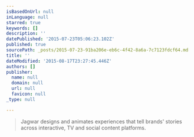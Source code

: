 ```yaml
---
isBasedOnUrl: null
inLanguage: null
starred: true
keywords: []
description: ''
datePublished: '2015-07-23T05:06:23.102Z'
published: true
sourcePath: _posts/2015-07-23-91ba206e-eb6c-4f42-8a6a-7c7123fdcf64.md
title: ''
dateModified: '2015-08-17T23:27:45.446Z'
authors: []
publisher:
  name: null
  domain: null
  url: null
  favicon: null
_type: null

---
```

> Jagwar designs and animates experiences that tell brands' stories across interactive, TV and social content platforms.